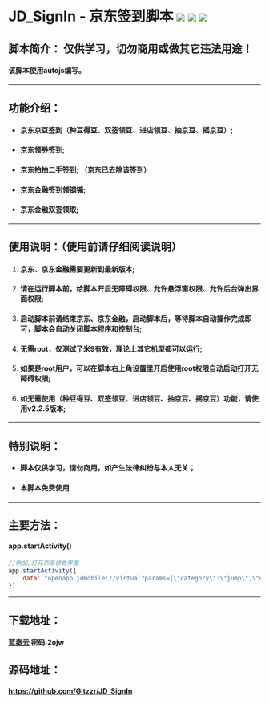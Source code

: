 # JD_SignIn - 京东签到脚本 ![](https://img.shields.io/badge/version-v2.3.2-green) ![](https://img.shields.io/badge/author-zzr-blue) ![](https://img.shields.io/badge/update-20201119-informational)

## 脚本简介： 仅供学习，切勿商用或做其它违法用途！

#### 该脚本使用autojs编写。

------

## 功能介绍：

- #### 京东京豆签到（种豆得豆、双签领豆、进店领豆、抽京豆、摇京豆）;
- #### 京东领券签到;
- #### 京东拍拍二手签到; （京东已去除该签到）
- #### 京东金融签到领钢镚;
- #### 京东金融双签领取;
  
------

## 使用说明：（使用前请仔细阅读说明）

1.  #### 京东、京东金融需要更新到最新版本;

2. #### 请在运行脚本前，给脚本开启无障碍权限、允许悬浮窗权限、允许后台弹出界面权限;

3. #### 启动脚本前请结束京东、京东金融，启动脚本后，等待脚本自动操作完成即可，脚本会自动关闭脚本程序和控制台;
   
4. #### 无需root，仅测试了米9有效，理论上其它机型都可以运行;

5. #### 如果是root用户，可以在脚本右上角设置里开启使用root权限自动启动打开无障碍权限;
   
6. #### 如无需使用（种豆得豆、双签领豆、进店领豆、抽京豆、摇京豆）功能，请使用v2.2.5版本;

------

## 特别说明：

- #### 脚本仅供学习，请勿商用，如产生法律纠纷与本人无关；
  
- #### 本脚本免费使用

------

## 主要方法：

#### app.startActivity()

```javascript
//例如,打开京东领券界面
app.startActivity({
	data: "openapp.jdmobile://virtual?params={\"category\":\"jump\",\"des\":\"couponCenter\"}"
})
```

------

## 下载地址：

#### [蓝奏云](https://www.lanzoui.com/b00o0wbtc) 密码:2ojw

## 源码地址：

#### https://github.com/Gitzzr/JD_SignIn

  
